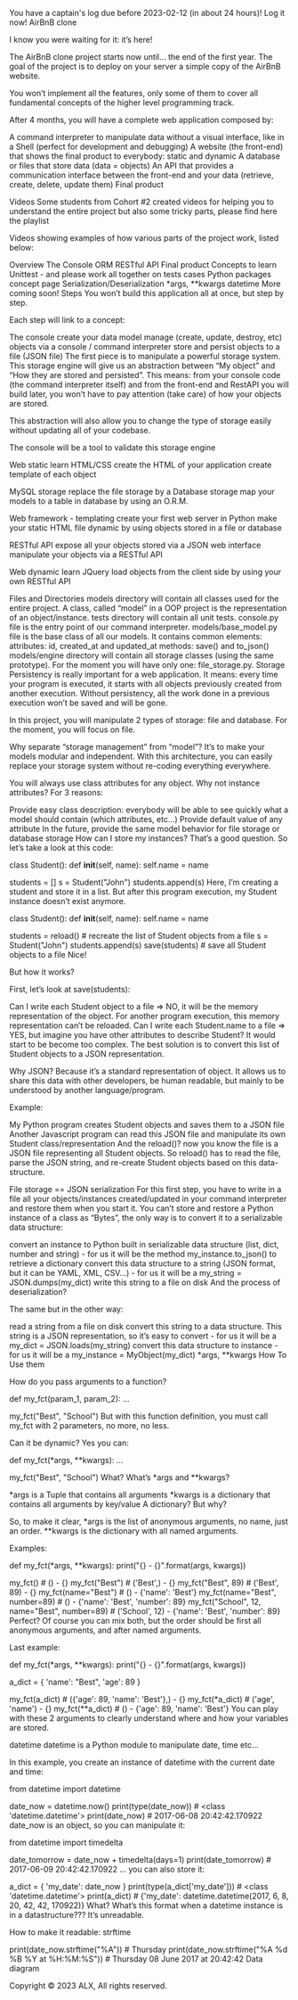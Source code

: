 
You have a captain's log due before 2023-02-12 (in about 24 hours)! Log it now!
AirBnB clone


I know you were waiting for it: it’s here!

The AirBnB clone project starts now until… the end of the first year. The goal of the project is to deploy on your server a simple copy of the AirBnB website.

You won’t implement all the features, only some of them to cover all fundamental concepts of the higher level programming track.

After 4 months, you will have a complete web application composed by:

A command interpreter to manipulate data without a visual interface, like in a Shell (perfect for development and debugging)
A website (the front-end) that shows the final product to everybody: static and dynamic
A database or files that store data (data = objects)
An API that provides a communication interface between the front-end and your data (retrieve, create, delete, update them)
Final product
 

Videos
Some students from Cohort #2 created videos for helping you to understand the entire project but also some tricky parts, please find here the playlist

Videos showing examples of how various parts of the project work, listed below:

Overview
The Console
ORM
RESTful API
Final product
Concepts to learn
Unittest - and please work all together on tests cases
Python packages concept page
Serialization/Deserialization
*args, **kwargs
datetime
More coming soon!
Steps
You won’t build this application all at once, but step by step.

Each step will link to a concept:

The console
create your data model
manage (create, update, destroy, etc) objects via a console / command interpreter
store and persist objects to a file (JSON file)
The first piece is to manipulate a powerful storage system. This storage engine will give us an abstraction between “My object” and “How they are stored and persisted”. This means: from your console code (the command interpreter itself) and from the front-end and RestAPI you will build later, you won’t have to pay attention (take care) of how your objects are stored.

This abstraction will also allow you to change the type of storage easily without updating all of your codebase.

The console will be a tool to validate this storage engine



Web static
learn HTML/CSS
create the HTML of your application
create template of each object


MySQL storage
replace the file storage by a Database storage
map your models to a table in database by using an O.R.M.


Web framework - templating
create your first web server in Python
make your static HTML file dynamic by using objects stored in a file or database


RESTful API
expose all your objects stored via a JSON web interface
manipulate your objects via a RESTful API


Web dynamic
learn JQuery
load objects from the client side by using your own RESTful API


Files and Directories
models directory will contain all classes used for the entire project. A class, called “model” in a OOP project is the representation of an object/instance.
tests directory will contain all unit tests.
console.py file is the entry point of our command interpreter.
models/base_model.py file is the base class of all our models. It contains common elements:
attributes: id, created_at and updated_at
methods: save() and to_json()
models/engine directory will contain all storage classes (using the same prototype). For the moment you will have only one: file_storage.py.
Storage
Persistency is really important for a web application. It means: every time your program is executed, it starts with all objects previously created from another execution. Without persistency, all the work done in a previous execution won’t be saved and will be gone.

In this project, you will manipulate 2 types of storage: file and database. For the moment, you will focus on file.

Why separate “storage management” from “model”? It’s to make your models modular and independent. With this architecture, you can easily replace your storage system without re-coding everything everywhere.

You will always use class attributes for any object. Why not instance attributes? For 3 reasons:

Provide easy class description: everybody will be able to see quickly what a model should contain (which attributes, etc…)
Provide default value of any attribute
In the future, provide the same model behavior for file storage or database storage
How can I store my instances?
That’s a good question. So let’s take a look at this code:

class Student():
    def __init__(self, name):
        self.name = name

students = []
s = Student("John")
students.append(s)
Here, I’m creating a student and store it in a list. But after this program execution, my Student instance doesn’t exist anymore.

class Student():
    def __init__(self, name):
        self.name = name

students = reload() # recreate the list of Student objects from a file
s = Student("John")
students.append(s)
save(students) # save all Student objects to a file
Nice!

But how it works?

First, let’s look at save(students):

Can I write each Student object to a file => NO, it will be the memory representation of the object. For another program execution, this memory representation can’t be reloaded.
Can I write each Student.name to a file => YES, but imagine you have other attributes to describe Student? It would start to be become too complex.
The best solution is to convert this list of Student objects to a JSON representation.

Why JSON? Because it’s a standard representation of object. It allows us to share this data with other developers, be human readable, but mainly to be understood by another language/program.

Example:

My Python program creates Student objects and saves them to a JSON file
Another Javascript program can read this JSON file and manipulate its own Student class/representation
And the reload()? now you know the file is a JSON file representing all Student objects. So reload() has to read the file, parse the JSON string, and re-create Student objects based on this data-structure.

File storage == JSON serialization
For this first step, you have to write in a file all your objects/instances created/updated in your command interpreter and restore them when you start it. You can’t store and restore a Python instance of a class as “Bytes”, the only way is to convert it to a serializable data structure:

convert an instance to Python built in serializable data structure (list, dict, number and string) - for us it will be the method my_instance.to_json() to retrieve a dictionary
convert this data structure to a string (JSON format, but it can be YAML, XML, CSV…) - for us it will be a my_string = JSON.dumps(my_dict)
write this string to a file on disk
And the process of deserialization?

The same but in the other way:

read a string from a file on disk
convert this string to a data structure. This string is a JSON representation, so it’s easy to convert - for us it will be a my_dict = JSON.loads(my_string)
convert this data structure to instance - for us it will be a my_instance = MyObject(my_dict)
*args, **kwargs
How To Use them

How do you pass arguments to a function?

def my_fct(param_1, param_2):
    ...

my_fct("Best", "School")
But with this function definition, you must call my_fct with 2 parameters, no more, no less.

Can it be dynamic? Yes you can:

def my_fct(*args, **kwargs):
    ...

my_fct("Best", "School")
What? What’s *args and **kwargs?

*args is a Tuple that contains all arguments
*kwargs is a dictionary that contains all arguments by key/value
A dictionary? But why?

So, to make it clear, *args is the list of anonymous arguments, no name, just an order. **kwargs is the dictionary with all named arguments.

Examples:

def my_fct(*args, **kwargs):
    print("{} - {}".format(args, kwargs))

my_fct() # () - {}
my_fct("Best") # ('Best',) - {}
my_fct("Best", 89) # ('Best', 89) - {}
my_fct(name="Best") # () - {'name': 'Best'}
my_fct(name="Best", number=89) # () - {'name': 'Best', 'number': 89}
my_fct("School", 12, name="Best", number=89) # ('School', 12) - {'name': 'Best', 'number': 89}
Perfect? Of course you can mix both, but the order should be first all anonymous arguments, and after named arguments.

Last example:

def my_fct(*args, **kwargs):
    print("{} - {}".format(args, kwargs))

a_dict = { 'name': "Best", 'age': 89 }

my_fct(a_dict) # ({'age': 89, 'name': 'Best'},) - {}
my_fct(*a_dict) # ('age', 'name') - {}
my_fct(**a_dict) # () - {'age': 89, 'name': 'Best'}
You can play with these 2 arguments to clearly understand where and how your variables are stored.

datetime
datetime is a Python module to manipulate date, time etc…

In this example, you create an instance of datetime with the current date and time:

from datetime import datetime

date_now = datetime.now()
print(type(date_now)) # <class 'datetime.datetime'>
print(date_now) # 2017-06-08 20:42:42.170922
date_now is an object, so you can manipulate it:

from datetime import timedelta

date_tomorrow = date_now + timedelta(days=1)
print(date_tomorrow) # 2017-06-09 20:42:42.170922
… you can also store it:

a_dict = { 'my_date': date_now }
print(type(a_dict['my_date'])) # <class 'datetime.datetime'>
print(a_dict) # {'my_date': datetime.datetime(2017, 6, 8, 20, 42, 42, 170922)}
What? What’s this format when a datetime instance is in a datastructure??? It’s unreadable.

How to make it readable: strftime

print(date_now.strftime("%A")) # Thursday
print(date_now.strftime("%A %d %B %Y at %H:%M:%S")) # Thursday 08 June 2017 at 20:42:42
Data diagram


Copyright © 2023 ALX, All rights reserved.
